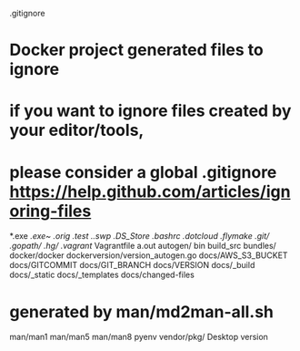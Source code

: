 .gitignore

# Docker project generated files to ignore
#  if you want to ignore files created by your editor/tools,
#  please consider a global .gitignore https://help.github.com/articles/ignoring-files
*.exe
*.exe~
*.orig
*.test
.*.swp
.DS_Store
.bashrc
.dotcloud
.flymake*
.git/
.gopath/
.hg/
.vagrant*
Vagrantfile
a.out
autogen/
bin
build_src
bundles/
docker/docker
dockerversion/version_autogen.go
docs/AWS_S3_BUCKET
docs/GITCOMMIT
docs/GIT_BRANCH
docs/VERSION
docs/_build
docs/_static
docs/_templates
docs/changed-files
# generated by man/md2man-all.sh
man/man1
man/man5
man/man8
pyenv
vendor/pkg/
 Desktop version
